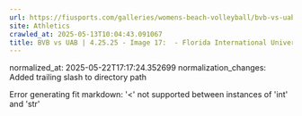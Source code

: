 ```yaml
---
url: https://fiusports.com/galleries/womens-beach-volleyball/bvb-vs-uab-4-25-25/image-17/357/62816/
site: Athletics
crawled_at: 2025-05-13T10:04:43.091067
title: BVB vs UAB | 4.25.25 - Image 17:  - Florida International University
---
```

normalized_at: 2025-05-22T17:17:24.352699
normalization_changes: Added trailing slash to directory path

Error generating fit markdown: '<' not supported between instances of 'int' and 'str'